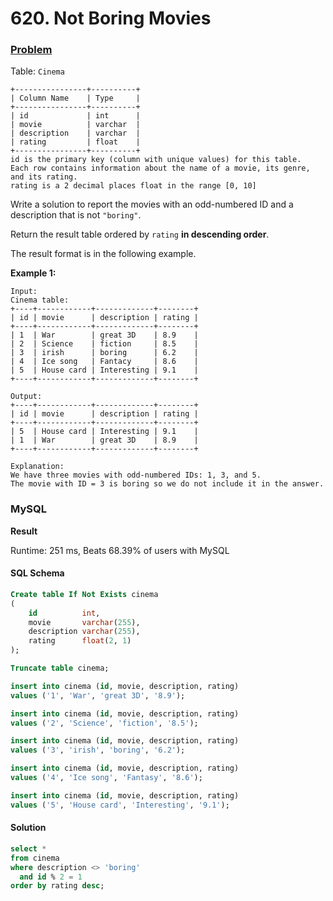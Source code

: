 # 620. Not Boring Movies

### [Problem](https://leetcode.com/problems/not-boring-movies/solutions/)

Table: `Cinema`

```
+----------------+----------+
| Column Name    | Type     |
+----------------+----------+
| id             | int      |
| movie          | varchar  |
| description    | varchar  |
| rating         | float    |
+----------------+----------+
id is the primary key (column with unique values) for this table.
Each row contains information about the name of a movie, its genre, and its rating.
rating is a 2 decimal places float in the range [0, 10]
```

Write a solution to report the movies with an odd-numbered ID and a description that is not `"boring"`.

Return the result table ordered by `rating` **in descending order**.

The result format is in the following example.

**Example 1:**

```
Input:
Cinema table:
+----+------------+-------------+--------+
| id | movie      | description | rating |
+----+------------+-------------+--------+
| 1  | War        | great 3D    | 8.9    |
| 2  | Science    | fiction     | 8.5    |
| 3  | irish      | boring      | 6.2    |
| 4  | Ice song   | Fantacy     | 8.6    |
| 5  | House card | Interesting | 9.1    |
+----+------------+-------------+--------+

Output:
+----+------------+-------------+--------+
| id | movie      | description | rating |
+----+------------+-------------+--------+
| 5  | House card | Interesting | 9.1    |
| 1  | War        | great 3D    | 8.9    |
+----+------------+-------------+--------+

Explanation:
We have three movies with odd-numbered IDs: 1, 3, and 5. 
The movie with ID = 3 is boring so we do not include it in the answer.
```

### MySQL

**Result**

Runtime: 251 ms, Beats 68.39% of users with MySQL

#### SQL Schema

```sql
Create table If Not Exists cinema
(
    id          int,
    movie       varchar(255),
    description varchar(255),
    rating      float(2, 1)
);

Truncate table cinema;

insert into cinema (id, movie, description, rating)
values ('1', 'War', 'great 3D', '8.9');

insert into cinema (id, movie, description, rating)
values ('2', 'Science', 'fiction', '8.5');

insert into cinema (id, movie, description, rating)
values ('3', 'irish', 'boring', '6.2');

insert into cinema (id, movie, description, rating)
values ('4', 'Ice song', 'Fantasy', '8.6');

insert into cinema (id, movie, description, rating)
values ('5', 'House card', 'Interesting', '9.1');
```

#### Solution

```sql
select *
from cinema
where description <> 'boring'
  and id % 2 = 1
order by rating desc;
```
